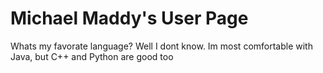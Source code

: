 # Michael Maddy's User Page
Whats my favorate language?
Well I dont know. Im most comfortable with Java, but C++ and Python are good too
